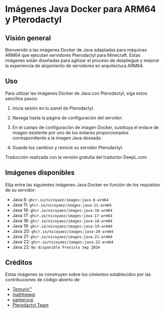# Imágenes Java Docker para ARM64 y Pterodactyl

## Visión general

Bienvenido a las imágenes Docker de Java adaptadas para máquinas ARM64 que ejecutan servidores Pterodactyl para Minecraft. Estas imágenes están diseñadas para agilizar el proceso de despliegue y mejorar la experiencia de alojamiento de servidores en arquitectura ARM64.

## Uso

Para utilizar las imágenes Docker de Java con Pterodactyl, siga estos sencillos pasos:

1. Inicia sesión en tu panel de Pterodactyl.

2. Navega hasta la página de configuración del servidor.

3. En el campo de configuración de imagen Docker, sustituya el enlace de imagen existente por uno de los enlaces proporcionados correspondiente a la imagen Java deseada.

4. Guarde los cambios y reinicie su servidor Pterodactyl.

Traducción realizada con la versión gratuita del traductor DeepL.com

## Imágenes disponibles

Elija entre las siguientes imágenes Java Docker en función de los requisitos de su servidor:

 - Java 8: `ghcr.io/nicoyaez/images:java-8-arm64`
 - Java 11: `ghcr.io/nicoyaez/images:java-11-arm64`
 - Java 16: `ghcr.io/nicoyaez/images:java-16-arm64`
 - Java 17: `ghcr.io/nicoyaez/images:java-17-arm64`
 - Java 18: `ghcr.io/nicoyaez/images:java-18-arm64`
 - Java 19: `ghcr.io/nicoyaez/images:java-19-arm64`
 - Java 20: `ghcr.io/nicoyaez/images:java-20-arm64`
 - Java 21: `ghcr.io/nicoyaez/images:java-21-arm64`
 - Java 22: `ghcr.io/nicoyaez/images:java-22-arm64`
 - Java 22: `No disponible Previsto Sep 2024`
 
## Créditos

Estas imágenes se construyen sobre los cimientos establecidos por las contribuciones de código abierto de:

- [Temurin™](https://adoptium.net/es/support/)
- [mathhewpi](https://github.com/matthewpi/images)
- [parkervcp](https://github.com/parkervcp/yolks)
- [Pterodactyl Team](https://github.com/pterodactyl/yolks)
